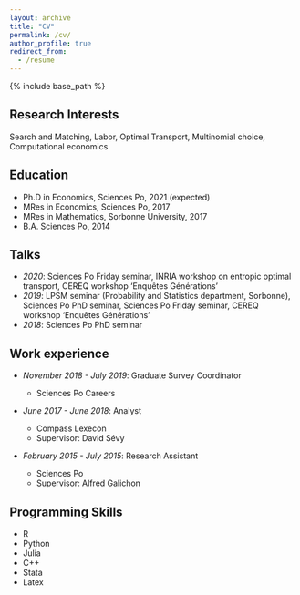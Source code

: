 ```yaml
---
layout: archive
title: "CV"
permalink: /cv/
author_profile: true
redirect_from:
  - /resume
---
```


{% include base_path %}

## Research Interests ##

Search and Matching, Labor, Optimal Transport, Multinomial choice, Computational economics

## Education ##

* Ph.D in Economics, Sciences Po, 2021 (expected)
* MRes in Economics, Sciences Po, 2017
* MRes in Mathematics, Sorbonne University, 2017
* B.A. Sciences Po, 2014

## Talks ##
* *2020*: Sciences Po Friday seminar, INRIA workshop on entropic optimal transport, CEREQ workshop ‘Enquêtes Générations’
* *2019*: LPSM seminar (Probability and Statistics department, Sorbonne), Sciences Po PhD seminar, Sciences Po Friday seminar, CEREQ workshop ‘Enquêtes Générations’
* *2018*: Sciences Po PhD seminar

## Work experience ##

* *November 2018 - July 2019*: Graduate Survey Coordinator
  * Sciences Po Careers

* *June 2017 - June 2018*: Analyst
  * Compass Lexecon
  * Supervisor: David Sévy

* *February 2015 - July 2015*: Research Assistant
  * Sciences Po
  * Supervisor: Alfred Galichon

## Programming Skills ##

* R
* Python
* Julia
* C++
* Stata
* Latex
